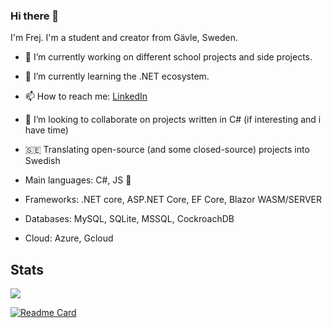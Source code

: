 ### Hi there 👋

I'm Frej. I'm a student and creator from Gävle, Sweden.

- 🔭 I’m currently working on different school projects and side projects.
- 🌱 I’m currently learning the .NET ecosystem. 
- 📫 How to reach me: [LinkedIn](https://www.linkedin.com/in/frejbjornsson)
- 👯 I’m looking to collaborate on projects written in C# (if interesting and i have time)
- 🇸🇪 Translating open-source (and some closed-source) projects into Swedish

- Main languages: C#, JS  🌟
- Frameworks: .NET core, ASP.NET Core, EF Core, Blazor WASM/SERVER
- Databases: MySQL, SQLite, MSSQL, CockroachDB
- Cloud: Azure, Gcloud


## Stats
<a href="https://github.com/FrejBjornsson">
  <img align="center" src="https://github-readme-stats.vercel.app/api/top-langs/?username=FrejBjornsson&show_icons=true&theme=radical&layout=compact" />
</a>

[![Readme Card](https://github-readme-stats.vercel.app/api/pin/?username=FrejBjornsson&repo=PyPassGen)](https://github.com/FrejBjornsson/PyPassGen)
